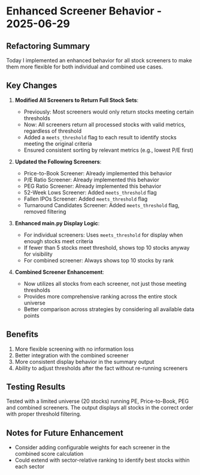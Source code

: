 # Enhanced Screener Behavior - 2025-06-29

## Refactoring Summary
Today I implemented an enhanced behavior for all stock screeners to make them more flexible for both individual and combined use cases.

## Key Changes

1. **Modified All Screeners to Return Full Stock Sets**:
   - Previously: Most screeners would only return stocks meeting certain thresholds
   - Now: All screeners return all processed stocks with valid metrics, regardless of threshold
   - Added a `meets_threshold` flag to each result to identify stocks meeting the original criteria
   - Ensured consistent sorting by relevant metrics (e.g., lowest P/E first)

2. **Updated the Following Screeners**:
   - Price-to-Book Screener: Already implemented this behavior
   - P/E Ratio Screener: Already implemented this behavior  
   - PEG Ratio Screener: Already implemented this behavior
   - 52-Week Lows Screener: Added `meets_threshold` flag
   - Fallen IPOs Screener: Added `meets_threshold` flag
   - Turnaround Candidates Screener: Added `meets_threshold` flag, removed filtering

3. **Enhanced main.py Display Logic**:
   - For individual screeners: Uses `meets_threshold` for display when enough stocks meet criteria
   - If fewer than 5 stocks meet threshold, shows top 10 stocks anyway for visibility
   - For combined screener: Always shows top 10 stocks by rank

4. **Combined Screener Enhancement**:
   - Now utilizes all stocks from each screener, not just those meeting thresholds
   - Provides more comprehensive ranking across the entire stock universe
   - Better comparison across strategies by considering all available data points

## Benefits
1. More flexible screening with no information loss
2. Better integration with the combined screener 
3. More consistent display behavior in the summary output
4. Ability to adjust thresholds after the fact without re-running screeners

## Testing Results
Tested with a limited universe (20 stocks) running PE, Price-to-Book, PEG and combined screeners. 
The output displays all stocks in the correct order with proper threshold filtering.

## Notes for Future Enhancement
- Consider adding configurable weights for each screener in the combined score calculation
- Could extend with sector-relative ranking to identify best stocks within each sector
